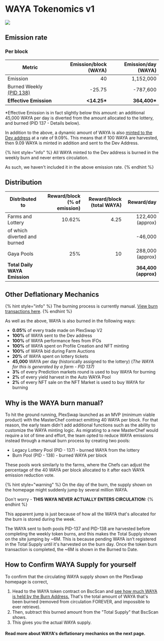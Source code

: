 # WAYA Tokenomics v1

![](../../.gitbook/assets/en-1129.png)

## **Emission rate** <a href="#emission-rate" id="emission-rate"></a>

### **Per block**

| **Metric**                                                                   | **Emission/block (WAYA)** | **Emission/day (WAYA)** |
| ---------------------------------------------------------------------------- | ------------------------: | ----------------------: |
| Emission                                                                     |                        40 |               1,152,000 |
| Burned Weekly [(PID 138)](waya-tokenomics-v1.md#why-is-the-waya-burn-manual) |                    -25.75 |                -787,600 |
| **Effective Emission**                                                       |              **<14.25\*** |           **364,400\*** |

\*Effective Emission is in fact slightly below this amount: an additional 45,000 WAYA per day is diverted from the amount allocated to the lottery, and burned (PID 137 - Details below).

In addition to the above, a dynamic amount of WAYA is also [minted to the Dev address](https://bscscan.com/address/0xceba60280fb0ecd9a5a26a1552b90944770a4a0e#tokentxns) at a rate of 9.09%. This means that if 100 WAYA are harvested, then 9.09 WAYA is minted in addition and sent to the Dev Address.

{% hint style="info" %}
All WAYA minted to the Dev address is burned in the weekly burn and never enters circulation.&#x20;

As such, we haven't included it in the above emission rate.
{% endhint %}

## Distribution <a href="#distribution" id="distribution"></a>

| Distributed to                | Reward/block (% of emission) | Reward/block (total WAYA) |           Reward/day |
| ----------------------------- | ---------------------------: | ------------------------: | -------------------: |
| Farms and Lottery             |                       10.62% |                      4.25 |     122,400 (approx) |
| of which diverted and burned  |                              |                           |              -46,000 |
| Gaya Pools                   |                          25% |                        10 |     288,000 (approx) |
| **Total Daily WAYA Emission** |                              |                           | **364,400 (approx)** |

## **Other Deflationary Mechanics** <a href="#other-deflationary-mechanics" id="other-deflationary-mechanics"></a>

{% hint style="info" %}
The burning process is currently manual. [View burn transactions here](https://bscscan.com/token/0x0e09fabb73bd3ade0a17ecc321fd13a19e81ce82?a=0x000000000000000000000000000000000000dead).
{% endhint %}

As well as the above, WAYA is also burned in the following ways:

* **0.05%** of every trade made on PlexSwap V2
* **100%** of WAYA sent to the Dev address
* **100%** of WAYA performance fees from IFOs
* **100%** of WAYA spent on Profile Creation and NFT minting
* **100%** of WAYA bid during Farm Auctions
* **20%** of WAYA spent on lottery tickets
* **45,000** WAYA per day (historically assigned to the lottery) (_The WAYA for this is generated by a farm - PID 137)_
* **3%** of every Prediction markets round is used to buy WAYA for burning
* **2%** of every yield harvest in the Auto WAYA Pool
* **2%** of every NFT sale on the NFT Market is used to buy WAYA for burning

## Why is the WAYA burn manual?

To hit the ground running, PlexSwap launched as an MVP (minimum viable product) with the MasterChef contract emitting 40 WAYA per block. For that reason, the early team didn't add additional functions such as the ability to customize the WAYA minting logic. As migrating to a new MasterChef would require a lot of time and effort, the team opted to reduce WAYA emissions instead through a manual burn process by creating two pools:

* Legacy Lottery Pool (PID - 137) - burned WAYA from the lottery
* Burn Pool (PID - 138) - burned WAYA per block

These pools work similarly to the farms, where the Chefs can adjust the percentage of the 40 WAYA per block allocated to it after each WAYA emission reduction vote.

{% hint style="warning" %}
On the day of the burn, the supply shown on the homepage might suddenly jump by several million WAYA.&#x20;

Don't worry - **THIS WAYA NEVER ACTUALLY ENTERS CIRCULATION:**
{% endhint %}

This apparent jump is just because of how all the WAYA that's allocated for the burn is stored during the week.&#x20;

The WAYA sent to both pools PID-137 and PID-138 are harvested before completing the weekly token burns, and this makes the Total Supply shown on the site jumping by \~6M. This is because pending WAYA isn’t registered in the Total Supply until it's harvested on the burn day. Once the token burn transaction is completed, the \~6M is shown in the Burned to Date.&#x20;

## How to Confirm WAYA Supply for yourself

To confirm that the circulating WAYA supply shown on the PlexSwap homepage is correct,&#x20;

1. Head to the WAYA token contract on BscScan and [see how much WAYA is held by the Burn Address.](https://bscscan.com/token/0x0e09fabb73bd3ade0a17ecc321fd13a19e81ce82#balances) That's the total amount of WAYA that's been burned (removed from circulation FOREVER, and impossible to ever retrieve).
2. Then, subtract this burned amount from the "Total Supply" that BscScan shows.
3. This gives you the actual WAYA supply.



#### **Read more about WAYA's deflationary mechanics on the next page.** <a href="#read-more-about-wayas-deflationary-mechanics-on-the-next-page" id="read-more-about-wayas-deflationary-mechanics-on-the-next-page"></a>
